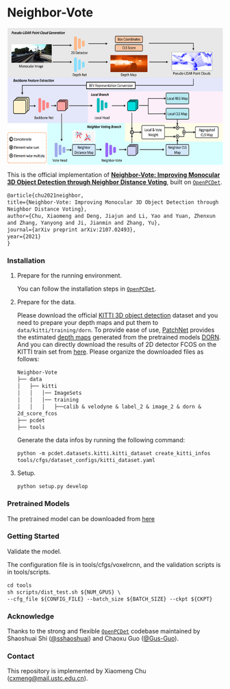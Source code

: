 # Neighbor-Vote

<p align="center"> <img src='docs/nv_arch.jpg' align="center" height="320px"> </p>

This is the official implementation of [**Neighbor-Vote: Improving Monocular 3D Object Detection through Neighbor Distance Voting**](https://arxiv.org/abs/2107.02493), built on [`OpenPCDet`](https://github.com/open-mmlab/OpenPCDet).

```
@article{chu2021neighbor,
title={Neighbor-Vote: Improving Monocular 3D Object Detection through Neighbor Distance Voting},
author={Chu, Xiaomeng and Deng, Jiajun and Li, Yao and Yuan, Zhenxun and Zhang, Yanyong and Ji, Jianmin and Zhang, Yu},
journal={arXiv preprint arXiv:2107.02493},
year={2021}
}
```

### Installation

1. Prepare for the running environment.
   
   You can follow the installation steps in [`OpenPCDet`](https://github.com/open-mmlab/OpenPCDet).
2. Prepare for the data.
   
   Please download the official [KITTI 3D object detection](http://www.cvlibs.net/datasets/kitti/eval_object.php?obj_benchmark=3d) dataset and you need to prepare your depth maps and put them to `data/kitti/training/dorn`. To provide ease of use, [PatchNet](https://github.com/xinzhuma/patchnet) provides the estimated [depth maps](https://drive.google.com/file/d/1VLG8DbjBnyLjo2OHmrb3-usiBLDcH7JF/view) generated from the pretrained models [DORN](https://github.com/hufu6371/DORN). And you can directly download the results of 2D detector FCOS on the KITTI train set from [here](https://drive.google.com/file/d/1_h9yDtHa99hh-vZjCx57u9W4Z4LOCnDv/view?usp=sharing). Please organize the downloaded files as follows:
   
   ```
   Neighbor-Vote
   ├── data
   │   ├── kitti
   │   │   │── ImageSets
   │   │   │── training
   │   │   │   ├──calib & velodyne & label_2 & image_2 & dorn & 2d_score_fcos
   ├── pcdet
   ├── tools
   ```
   
   Generate the data infos by running the following command:
   
   ```
   python -m pcdet.datasets.kitti.kitti_dataset create_kitti_infos tools/cfgs/dataset_configs/kitti_dataset.yaml
   ```
3. Setup.
   
   ```
   python setup.py develop
   ```

### Pretrained Models

The pretrained model can be downloaded from [here](https://drive.google.com/file/d/1HszwZaMgBiJStEuw0IBUumgcDe4HOzEW/view?usp=sharing)

### Getting Started

Validate the model.

The configuration file is in tools/cfgs/voxelrcnn, and the validation scripts is in tools/scripts.

```
cd tools
sh scripts/dist_test.sh ${NUM_GPUS} \
--cfg_file ${CONFIG_FILE} --batch_size ${BATCH_SIZE} --ckpt ${CKPT}
```

### Acknowledge

Thanks to the strong and flexible [`OpenPCDet`](https://github.com/open-mmlab/OpenPCDet) codebase maintained by Shaoshuai Shi ([@sshaoshuai](http://github.com/sshaoshuai)) and Chaoxu Guo ([@Gus-Guo](https://github.com/Gus-Guo)).

### Contact

This repository is implemented by Xiaomeng Chu (cxmeng@mail.ustc.edu.cn).
